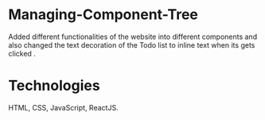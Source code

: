 # Managing-Component-Tree
Added different functionalities of the website into different components and also changed the text decoration of the Todo list to inline text when its gets clicked .
# Technologies 
HTML, CSS, JavaScript, ReactJS.

